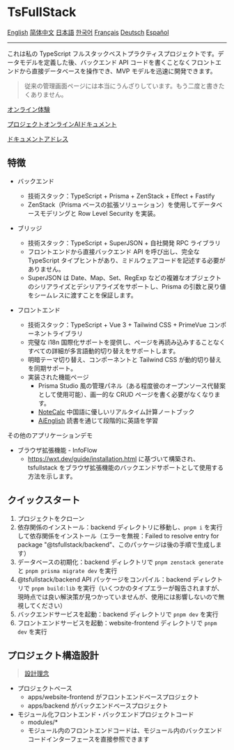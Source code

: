 # TsFullStack

[English](./README.md) [简体中文](./README_zh.md) [日本語](./README_ja.md) [한국어](./README_ko.md) [Français](./README_fr.md) [Deutsch](./README_de.md) [Español](./README_es.md)

---

これは私の TypeScript フルスタックベストプラクティスプロジェクトです。データモデルを定義した後、バックエンド API コードを書くことなくフロントエンドから直接データベースを操作でき、MVP モデルを迅速に開発できます。

> 従来の管理画面ページには本当にうんざりしています。もう二度と書きたくありません。

[オンライン体験](http://tsfullstack.heartstack.space/)

[プロジェクトオンラインAIドキュメント](https://zread.ai/2234839/TsFullStack)

[ドキュメントアドレス](https://shenzilong.cn/index/TsFullStack.html#20250413211142-d533spm)

## 特徴

- バックエンド
  - 技術スタック：TypeScript + Prisma + ZenStack + Effect + Fastify
  - ZenStack（Prisma ベースの拡張ソリューション）を使用してデータベースモデリングと Row Level Security を実装。

- ブリッジ
  - 技術スタック：TypeScript + SuperJSON + 自社開発 RPC ライブラリ
  - フロントエンドから直接バックエンド API を呼び出し、完全な TypeScript タイプヒントがあり、ミドルウェアコードを記述する必要がありません。
  - SuperJSON は Date、Map、Set、RegExp などの複雑なオブジェクトのシリアライズとデシリアライズをサポートし、Prisma の引数と戻り値をシームレスに渡すことを保証します。

- フロントエンド
  - 技術スタック：TypeScript + Vue 3 + Tailwind CSS + PrimeVue コンポーネントライブラリ
  - 完璧な i18n 国際化サポートを提供し、ページを再読み込みすることなくすべての詳細が多言語動的切り替えをサポートします。
  - 明暗テーマ切り替え、コンポーネントと Tailwind CSS が動的切り替えを同期サポート。
  - 実装された機能ページ
    - Prisma Studio 風の管理パネル（ある程度彼のオープンソース代替案として使用可能）、画一的な CRUD ページを書く必要がなくなります。
    - [NoteCalc](https://tsfullstack.heartstack.space/noteCalc) 中国語に優しいリアルタイム計算ノートブック
    - [AiEnglish](https://tsfullstack.heartstack.space/AiEnglish) 読書を通じて段階的に英語を学習

その他のアプリケーションデモ

- ブラウザ拡張機能 - InfoFlow
  - https://wxt.dev/guide/installation.html に基づいて構築され、tsfullstack をブラウザ拡張機能のバックエンドサポートとして使用する方法を示します。

## クイックスタート

1. プロジェクトをクローン
2. 依存関係のインストール：backend ディレクトリに移動し、`pnpm i` を実行して依存関係をインストール（エラーを無視：Failed to resolve entry for package "@tsfullstack/backend"、このパッケージは後の手順で生成します）
3. データベースの初期化：backend ディレクトリで `pnpm zenstack generate` と `pnpm prisma migrate dev` を実行
4. @tsfullstack/backend API パッケージをコンパイル：backend ディレクトリで `pnpm build:lib` を実行（いくつかのタイプエラーが報告されますが、現時点では良い解決策が見つかっていませんが、使用には影響しないので無視してください）
5. バックエンドサービスを起動：backend ディレクトリで `pnpm dev` を実行
6. フロントエンドサービスを起動：website-frontend ディレクトリで `pnpm dev` を実行

## プロジェクト構造設計

> [設計理念](https://shenzilong.cn/index/如何实现模块化加载的前端和后端代码.html)

- プロジェクトベース
  - apps/website-frontend がフロントエンドベースプロジェクト
  - apps/backend がバックエンドベースプロジェクト
- モジュール化フロントエンド・バックエンドプロジェクトコード
  - modules/*
  - モジュール内のフロントエンドコードは、モジュール内のバックエンドコードインターフェースを直接参照できます
